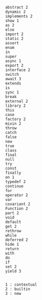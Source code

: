 
        
        abstract 2 	    
        dynamic 2 	  
        implements 2      
        show 1
        as 2 	          
        else 	        
        import 2 	        
        static 2
        assert 	        
        enum 	        
        in 	              
        super
        async 1 	      
        export 2 	    
        interface 2 	    
        switch
        await 3 	      
        extends 	    
        is 	              
        sync 1
        break 	        
        external 2 	  
        library 2 	      
        this
        case 	          
        factory 2 	  
        mixin 2 	        
        throw
        catch 	        
        false 	      
        new 	            
        true
        class 	        
        final 	      
        null 	            
        try
        const 	        
        finally 	    
        on 1 	            
        typedef 2
        continue 	      
        for 	        
        operator 2 	      
        var
        covariant 2 	  
        Function 2 	  
        part 2 	          
        void
        default 	      
        get 2 	      
        rethrow 	        
        while
        deferred 2 	    
        hide 1 	      
        return 	          
        with
        do 	            
        if          	
        set 2 	          
        yield 3
        
        
        1 : contextual
        2 : builtin
        3 : new
